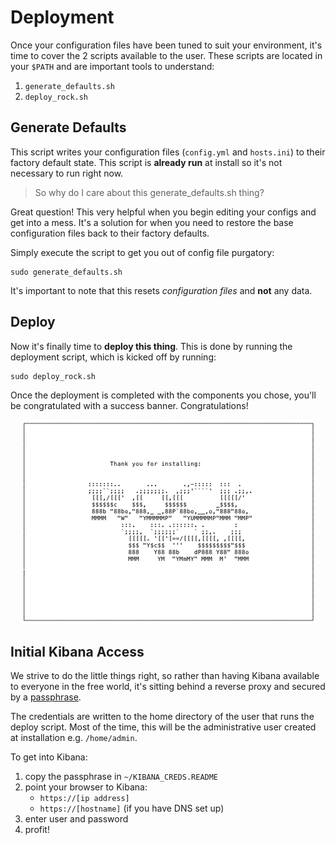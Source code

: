 # Deployment

Once your configuration files have been tuned to suit your environment, it's
time to cover the 2 scripts available to the user. These scripts are located in
your `$PATH` and are important tools to understand:  

1. `generate_defaults.sh`
1. `deploy_rock.sh`


## Generate Defaults

This script writes your configuration files (`config.yml` and `hosts.ini`)
to their factory default state. This script is **already run** at install so
it's not necessary to run right now.   

> So why do I care about this generate_defaults.sh thing?

Great question! This very helpful when you begin editing your configs and get
into a mess.  It's a solution for when you need to restore the base configuration
files back to their factory defaults.  

Simply execute the script to get you out of config file purgatory:  
```
sudo generate_defaults.sh
```

It's important to note that this resets _configuration files_ and **not**
any data.

## Deploy

Now it's finally time to **deploy this thing**. This is done by running the deployment
script, which is kicked off by running:
```
sudo deploy_rock.sh
```

Once the deployment is completed with the components you chose, you'll be
congratulated with a success banner. Congratulations!  

<p align="center">
<img src="../img/install_banner.png">
</p>
<!-- <p align="center">
<a href="https://asciinema.org/a/2rS2u1fJzhaNVtkuKWgqd5BQl" target="\_blank"><img src="https://asciinema.org/a/2rS2u1fJzhaNVtkuKWgqd5BQl.png" width="469"/></a>
</p>   -->


## Initial Kibana Access
We strive to do the little things right, so rather than having Kibana available
to everyone in the free world, it's sitting behind a reverse proxy and secured
by a [passphrase](https://xkcd.com/936/).  

The credentials are written to the home directory of the user that runs the
deploy script. Most of the time, this will be the administrative user
created at installation e.g. `/home/admin`.

To get into Kibana:  

1. copy the passphrase in `~/KIBANA_CREDS.README`  
2. point your browser to Kibana:   
    * `https://[ip address]`
    * `https://[hostname]` (if you have DNS set up)
3. enter user and password
4. profit!  

